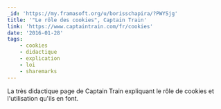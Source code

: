 ```yaml
---
_id: 'https://my.framasoft.org/u/borisschapira/?PWYSjg'
title: '"Le rôle des cookies", Captain Train'
link: 'https://www.captaintrain.com/fr/cookies'
date: '2016-01-28'
tags:
    - cookies
    - didactique
    - explication
    - loi
    - sharemarks
---
```


<div class="markdown"><p>La très didactique page de Captain Train expliquant le rôle de cookies et l'utilisation qu'ils en font.
</p></div>
